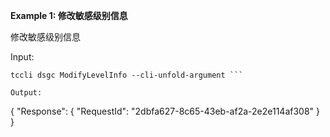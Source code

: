 **Example 1: 修改敏感级别信息**

修改敏感级别信息

Input: 

```
tccli dsgc ModifyLevelInfo --cli-unfold-argument ```

Output: 
```
{
    "Response": {
        "RequestId": "2dbfa627-8c65-43eb-af2a-2e2e114af308"
    }
}
```

